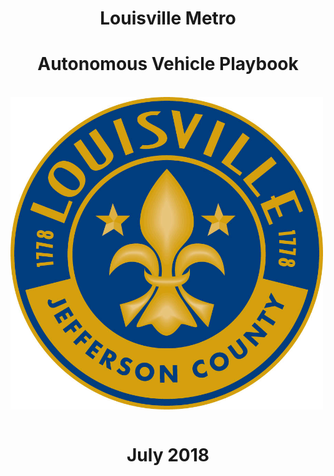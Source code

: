 <H1 align="center">Louisville Metro</H1>
  
<H1 align="center">Autonomous Vehicle Playbook</H1>
<br>
<img src="https://github.com/louisvillemetro-innovation/autonomousvehicles/blob/master/Metro%20Seal%20-%20Full%20Color.jpg" align="middle" height="500" width="500">
<br>
<br>
<H1 align="center">July 2018</H1>
